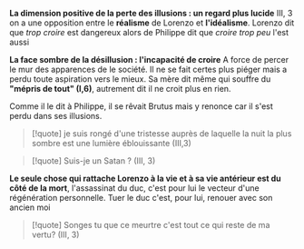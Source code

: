 **La dimension positive de la perte des illusions : un regard plus lucide** 
III, 3 on a une opposition entre le **réalisme** de Lorenzo et **l'idéalisme**. Lorenzo dit que *trop croire* est dangereux alors de Philippe dit que *croire trop peu* l'est aussi

**La face sombre de la désillusion : l'incapacité de croire**
A force de percer le mur des apparences de le société. Il ne se fait certes plus piéger mais a perdu toute aspiration vers le mieux.
Sa mère dit même qui souffre du **"mépris de tout" (I,6)**, autrement dit il ne croit plus en rien.

Comme il le dit à Philippe, il se rêvait Brutus mais y renonce car il s'est perdu dans ses illusions.
>[!quote] je suis rongé d'une tristesse auprès de laquelle la nuit la plus sombre est une lumière éblouissante (III,3)

>[!quote] Suis-je un Satan ? (III, 3)

**Le seule chose qui rattache Lorenzo à la vie et à sa vie antérieur est du côté de la mort**, l'assassinat du duc, c'est pour lui le vecteur d'une régénération personnelle. Tuer le duc c'est, pour lui, renouer avec son ancien moi 
>[!quote] Songes tu que ce meurtre c'est tout ce qui reste de ma vertu?  (III, 3)

